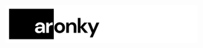 <div align="center">
  <a href="https://github.com/AronkyTechnologies/.github">
    <img src="aronky (3).png" alt="Logo">
  </a>
